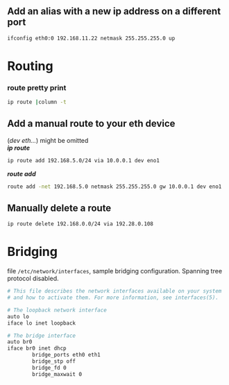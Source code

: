 ## Add an alias with a new ip address on a different port
```sh
ifconfig eth0:0 192.168.11.22 netmask 255.255.255.0 up
```

# Routing
### route pretty print
```sh
ip route |column -t
```

## Add a manual route to your eth device
(_dev eth..._) might be omitted  
_**ip route**_
```sh
ip route add 192.168.5.0/24 via 10.0.0.1 dev eno1
```
_**route add**_
```sh
route add -net 192.168.5.0 netmask 255.255.255.0 gw 10.0.0.1 dev eno1
```

## Manually delete a route
```sh
ip route delete 192.168.0.0/24 via 192.28.0.108
```


# Bridging
file `/etc/network/interfaces`, sample bridging configuration.
Spanning tree protocol disabled.
```sh
# This file describes the network interfaces available on your system
# and how to activate them. For more information, see interfaces(5).

# The loopback network interface
auto lo
iface lo inet loopback

# The bridge interface
auto br0
iface br0 inet dhcp
        bridge_ports eth0 eth1
        bridge_stp off
        bridge_fd 0
        bridge_maxwait 0
```
